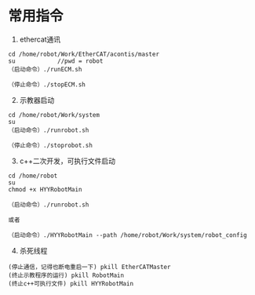 # 常用指令

1. ethercat通讯
```
cd /home/robot/Work/EtherCAT/acontis/master
su            //pwd = robot
（启动命令）./runECM.sh

（停止命令）./stopECM.sh
```

2. 示教器启动
```
cd /home/robot/Work/system
su
（启动命令）./runrobot.sh

（停止命令）./stoprobot.sh
```

3. c++二次开发，可执行文件启动
```
cd /home/robot
su
chmod +x HYYRobotMain

（启动命令）./runrobot.sh

或者

（启动命令）./HYYRobotMain --path /home/robot/Work/system/robot_config
```

4. 杀死线程
```
(停止通信，记得也断电重启一下) pkill EtherCATMaster
(终止示教程序的运行) pkill RobotMain
(终止c++可执行文件) pkill HYYRobotMain
```
